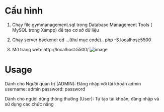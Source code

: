 # Cấu hình 
1. Chạy file gymmanagement.sql trong Database Management Tools ( MySQL trong Xampp) để tạo cơ sở dữ liệu
2. Chạy server backend:
  cd ...(thư mục code)..
  php -S localhost:5500

3. Mở trang web: http://localhost:5500/
![image](https://github.com/user-attachments/assets/c3f056d1-1314-4cbc-856f-75e56d77b88d)



# Usage
  Dành cho Người quản trị (ADMIN):
Đăng nhập với tài khoản admin
username: admin
password: password

  Dành cho người dùng thông thường (User):
Tự tạo tài khoản, đăng nhập và sử dụng các chức năng 
